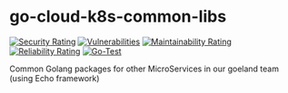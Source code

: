 # go-cloud-k8s-common-libs
[![Security Rating](https://sonarcloud.io/api/project_badges/measure?project=lao-tseu-is-alive_go-cloud-k8s-common-libs&metric=security_rating)](https://sonarcloud.io/summary/new_code?id=lao-tseu-is-alive_go-cloud-k8s-common-libs)
[![Vulnerabilities](https://sonarcloud.io/api/project_badges/measure?project=lao-tseu-is-alive_go-cloud-k8s-common-libs&metric=vulnerabilities)](https://sonarcloud.io/summary/new_code?id=lao-tseu-is-alive_go-cloud-k8s-common-libs)
[![Maintainability Rating](https://sonarcloud.io/api/project_badges/measure?project=lao-tseu-is-alive_go-cloud-k8s-common-libs&metric=sqale_rating)](https://sonarcloud.io/summary/new_code?id=lao-tseu-is-alive_go-cloud-k8s-common-libs)
[![Reliability Rating](https://sonarcloud.io/api/project_badges/measure?project=lao-tseu-is-alive_go-cloud-k8s-common-libs&metric=reliability_rating)](https://sonarcloud.io/summary/new_code?id=lao-tseu-is-alive_go-cloud-k8s-common-libs)
[![Go-Test](https://github.com/lao-tseu-is-alive/go-cloud-k8s-common-libs/actions/workflows/go.yml/badge.svg)](https://github.com/lao-tseu-is-alive/go-cloud-k8s-common-libs/actions/workflows/go.yml)

Common Golang packages  for other MicroServices in our goeland team (using Echo framework)
